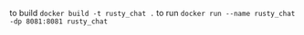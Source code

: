 to build
`docker build -t rusty_chat .`
to run
`docker run --name rusty_chat -dp 8081:8081 rusty_chat`